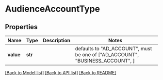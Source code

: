 # AudienceAccountType


## Properties
Name | Type | Description | Notes
------------ | ------------- | ------------- | -------------
**value** | **str** |  | defaults to "AD_ACCOUNT",  must be one of ["AD_ACCOUNT", "BUSINESS_ACCOUNT", ]

[[Back to Model list]](../README.md#documentation-for-models) [[Back to API list]](../README.md#documentation-for-api-endpoints) [[Back to README]](../README.md)


